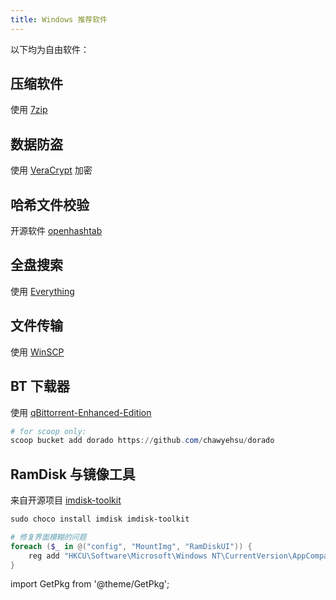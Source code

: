```yaml
---
title: Windows 推荐软件
---
```


以下均为自由软件：

## 压缩软件

使用 [7zip](https://www.7-zip.org/download.html)

<GetPkg name="7zip" choco scoop winget="7zip.7zip" />

## 数据防盗

使用 [VeraCrypt](https://www.veracrypt.fr/en/Downloads.html) 加密

<GetPkg name="veracrypt" choco winget />

## 哈希文件校验

开源软件 [openhashtab](https://github.com/namazso/OpenHashTab)

<GetPkg name="openhashtab" winget choco />

## 全盘搜索

使用 [Everything](https://www.voidtools.com/zh-cn/downloads/#:~:text=%E4%B8%8B%E8%BD%BD%E7%B2%BE%E7%AE%80%E7%89%88%E5%AE%89%E8%A3%85%E7%89%88%E6%9C%AC%2064%20%E4%BD%8D)

<GetPkg winget="voidtools.Everything.Lite" choco="everything" />

## 文件传输

使用 [WinSCP](https://winscp.net/eng/index.php)

<GetPkg name="winscp" winget choco />

## BT 下载器

使用 [qBittorrent-Enhanced-Edition](https://github.com/c0re100/qBittorrent-Enhanced-Edition)

  ```powershell
  # for scoop only:
  scoop bucket add dorado https://github.com/chawyehsu/dorado
  ```

<GetPkg name="qbittorrent-enhanced" choco scoop/>

## RamDisk 与镜像工具

来自开源项目 [imdisk-toolkit](https://sourceforge.net/projects/imdisk-toolkit/)

```powershell
sudo choco install imdisk imdisk-toolkit

# 修复界面模糊的问题
foreach ($_ in @("config", "MountImg", "RamDiskUI")) {
    reg add "HKCU\Software\Microsoft\Windows NT\CurrentVersion\AppCompatFlags\Layers" /v "C:\Program Files\ImDisk\$_.exe" /t REG_SZ /f /d "~ HIGHDPIAWARE"
}

```

import GetPkg from '@theme/GetPkg';
